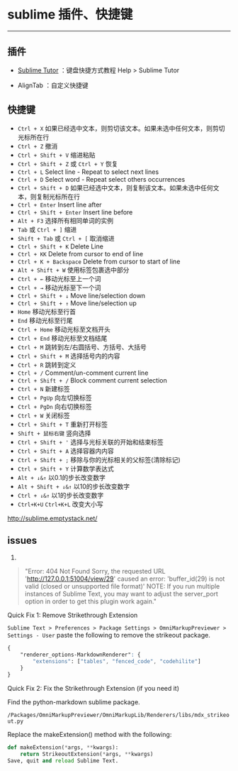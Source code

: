 # sublime 插件、快捷键
---

## 插件

* [Sublime Tutor](https://packagecontrol.io/packages/Sublime%20Tutor) ：键盘快捷方式教程
  Help > Sublime Tutor

* AlignTab ：自定义快捷键



## 快捷键

* `Ctrl + X`	如果已经选中文本，则剪切该文本。如果未选中任何文本，则剪切光标所在行
* `Ctrl + Z`	撤消
* `Ctrl + Shift + V`	缩进粘贴
* `Ctrl + Shift + Z` 或 `Ctrl + Y`	恢复
* `Ctrl + L`	Select line - Repeat to select next lines
* `Ctrl + D`	Select word - Repeat select others occurrences
* `Ctrl + Shift + D`	如果已经选中文本，则复制该文本。如果未选中任何文本，则复制光标所在行
* `Ctrl + Enter`	Insert line after
* `Ctrl + Shift + Enter`	Insert line before
* `Alt + F3`	选择所有相同单词的实例
* `Tab` 或 `Ctrl + ]`	缩进 
* `Shift + Tab` 或 `Ctrl + [`	取消缩进
* `Ctrl + Shift + K`	Delete Line
* `Ctrl + KK`	Delete from cursor to end of line
* `Ctrl + K + Backspace`	 Delete from cursor to start of line
* `Alt + Shift + W`	使用标签包裹选中部分
* `Ctrl + ←`	移动光标至上一个词
* `Ctrl + →`	移动光标至下一个词
* `Ctrl + Shift + ↓`	Move line/selection down
* `Ctrl + Shift + ↑`	Move line/selection up
* `Home`	移动光标至行首
* `End`	移动光标至行尾
* `Ctrl + Home`	移动光标至文档开头
* `Ctrl + End`	移动光标至文档结尾
* `Ctrl + M`	跳转到左/右圆括号、方括号、大括号
* `Ctrl + Shift + M`	选择括号内的内容
* `Ctrl + R`	跳转到定义
* `Ctrl + /`	Comment/un-comment current line
* `Ctrl + Shift + /`	Block comment current selection
* `Ctrl + N`	新建标签
* `Ctrl + PgUp`	向左切换标签
* `Ctrl + PgDn`	向右切换标签
* `Ctrl + W`	关闭标签
* `Ctrl + Shift + T`	重新打开标签
* `Shift + 鼠标右键`	竖向选择
* `Ctrl + Shift + '`	选择与光标关联的开始和结束标签
* `Ctrl + Shift + A`	选择容器内内容
* `Ctrl + Shift + ;`	移除与你的光标相关的父标签(清除标记)
* `Ctrl + Shift + Y`	计算数学表达式
* `Alt + ↓&↑`	以0.1的步长改变数字
* `Alt + Shift + ↓&↑`	以10的步长改变数字
* `Ctrl + ↓&↑`	以1的步长改变数字
* `Ctrl+K+U` `Ctrl+K+L`	改变大小写

http://sublime.emptystack.net/

## issues
1. 
> "Error: 404 Not Found
> Sorry, the requested URL 'http://127.0.0.1:51004/view/29' caused an error:
> 'buffer_id(29) is not valid (closed or unsupported file format)'
> NOTE: If you run multiple instances of Sublime Text, you may want to adjust the server_port option in order to get this plugin work again."

Quick Fix 1: Remove Strikethrough Extension

`Sublime Text > Preferences > Package Settings > OmniMarkupPreviewer > Settings - User` 
paste the following to remove the strikeout package.

```css
{
    "renderer_options-MarkdownRenderer": {
        "extensions": ["tables", "fenced_code", "codehilite"]
    }
}
```

Quick Fix 2: Fix the Strikethrough Extension (if you need it)

Find the python-markdown sublime package.

`/Packages/OmniMarkupPreviewer/OmniMarkupLib/Renderers/libs/mdx_strikeout.py`

Replace the makeExtension() method with the following:

```python
def makeExtension(*args, **kwargs):
    return StrikeoutExtension(*args, **kwargs)
Save, quit and reload Sublime Text.
```
